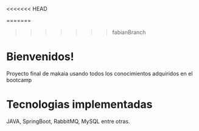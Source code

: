<<<<<<< HEAD

=======
>>>>>>> fabianBranch
# Bienvenidos!
Proyecto final de makaia usando todos los conocimientos adquiridos en el bootcamp
# Tecnologias implementadas
JAVA, SpringBoot, RabbitMQ, MySQL entre otras.
